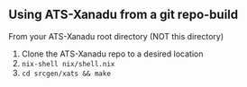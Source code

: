
## Using ATS-Xanadu from a git repo-build


From your ATS-Xanadu root directory (NOT this directory)

1.  Clone the ATS-Xanadu repo to a desired location
2. `nix-shell nix/shell.nix`
3. `cd srcgen/xats && make`